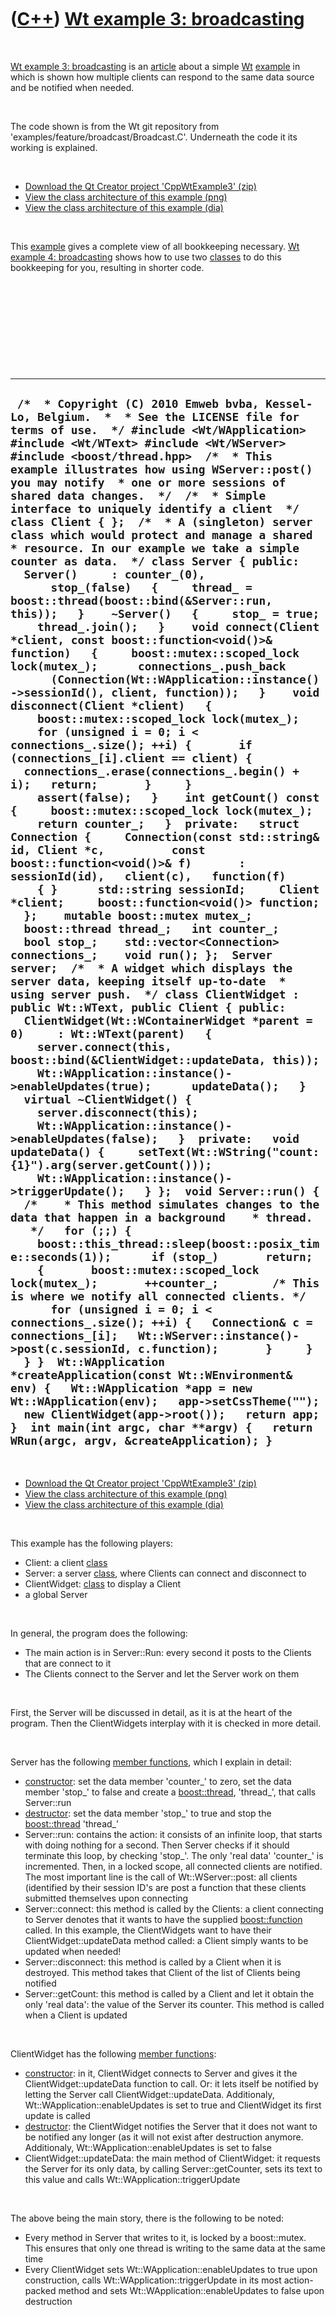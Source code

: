 



 

 

 

 

 

([C++](Cpp.htm)) [Wt example 3: broadcasting](CppWtExample3.htm)
================================================================

 

[Wt example 3: broadcasting](CppWtExample3.htm) is an
[article](CppArticle.htm) about a simple [Wt](CppWt.htm)
[example](CppWtExample.htm) in which is shown how multiple clients can
respond to the same data source and be notified when needed.

 

The code shown is from the Wt git repository from
'examples/feature/broadcast/Broadcast.C'. Underneath the code it its
working is explained.

 

-   [Download the Qt Creator project
    'CppWtExample3' (zip)](CppWtExample3.zip)
-   [View the class architecture of this
    example (png)](CppWtExample3.png)
-   [View the class architecture of this
    example (dia)](CppWtExample3.dia)

 

This [example](CppWtExample.htm) gives a complete view of all
bookkeeping necessary. [Wt example 4: broadcasting](CppWtExample4.htm)
shows how to use two [classes](CppClass.htm) to do this bookkeeping for
you, resulting in shorter code.

 

 

 

 

 

  -----------------------------------------------------------------------------------------------------------------------------------------------------------------------------------------------------------------------------------------------------------------------------------------------------------------------------------------------------------------------------------------------------------------------------------------------------------------------------------------------------------------------------------------------------------------------------------------------------------------------------------------------------------------------------------------------------------------------------------------------------------------------------------------------------------------------------------------------------------------------------------------------------------------------------------------------------------------------------------------------------------------------------------------------------------------------------------------------------------------------------------------------------------------------------------------------------------------------------------------------------------------------------------------------------------------------------------------------------------------------------------------------------------------------------------------------------------------------------------------------------------------------------------------------------------------------------------------------------------------------------------------------------------------------------------------------------------------------------------------------------------------------------------------------------------------------------------------------------------------------------------------------------------------------------------------------------------------------------------------------------------------------------------------------------------------------------------------------------------------------------------------------------------------------------------------------------------------------------------------------------------------------------------------------------------------------------------------------------------------------------------------------------------------------------------------------------------------------------------------------------------------------------------------------------------------------------------------------------------------------------------------------------------------------------------------------------------------------------------------------------------------------------------------------------------------------------------------------------------------------------------------------------------------------------------------------------------------------------------------------------------------------------------------------------------------------------------------------------------------------------------------------------------------------------------------------------------------------------------------------------------------------------------------------------------------------------------------------------------------------------------------------------
  ` /*  * Copyright (C) 2010 Emweb bvba, Kessel-Lo, Belgium.  *  * See the LICENSE file for terms of use.  */ #include <Wt/WApplication> #include <Wt/WText> #include <Wt/WServer>  #include <boost/thread.hpp>  /*  * This example illustrates how using WServer::post() you may notify  * one or more sessions of shared data changes.  */  /*  * Simple interface to uniquely identify a client  */ class Client { };  /*  * A (singleton) server class which would protect and manage a shared  * resource. In our example we take a simple counter as data.  */ class Server { public:   Server()     : counter_(0),       stop_(false)   {     thread_ = boost::thread(boost::bind(&Server::run, this));   }    ~Server()   {     stop_ = true;     thread_.join();   }    void connect(Client *client, const boost::function<void()>& function)   {     boost::mutex::scoped_lock lock(mutex_);      connections_.push_back       (Connection(Wt::WApplication::instance()->sessionId(), client, function));   }    void disconnect(Client *client)   {     boost::mutex::scoped_lock lock(mutex_);      for (unsigned i = 0; i < connections_.size(); ++i) {       if (connections_[i].client == client) {   connections_.erase(connections_.begin() + i);   return;       }     }      assert(false);   }    int getCount() const {     boost::mutex::scoped_lock lock(mutex_);      return counter_;   }  private:   struct Connection {     Connection(const std::string& id, Client *c,          const boost::function<void()>& f)       : sessionId(id),   client(c),   function(f)     { }      std::string sessionId;     Client *client;     boost::function<void()> function;   };    mutable boost::mutex mutex_;   boost::thread thread_;   int counter_;   bool stop_;    std::vector<Connection> connections_;    void run(); };  Server server;  /*  * A widget which displays the server data, keeping itself up-to-date  * using server push.  */ class ClientWidget : public Wt::WText, public Client { public:   ClientWidget(Wt::WContainerWidget *parent = 0)     : Wt::WText(parent)   {     server.connect(this, boost::bind(&ClientWidget::updateData, this));      Wt::WApplication::instance()->enableUpdates(true);      updateData();   }    virtual ~ClientWidget() {     server.disconnect(this);      Wt::WApplication::instance()->enableUpdates(false);   }  private:   void updateData() {     setText(Wt::WString("count: {1}").arg(server.getCount()));      Wt::WApplication::instance()->triggerUpdate();   } };  void Server::run() {   /*    * This method simulates changes to the data that happen in a background    * thread.    */   for (;;) {     boost::this_thread::sleep(boost::posix_time::seconds(1));      if (stop_)       return;      {       boost::mutex::scoped_lock lock(mutex_);       ++counter_;        /* This is where we notify all connected clients. */       for (unsigned i = 0; i < connections_.size(); ++i) {   Connection& c = connections_[i];   Wt::WServer::instance()->post(c.sessionId, c.function);       }     }   } }  Wt::WApplication *createApplication(const Wt::WEnvironment& env) {   Wt::WApplication *app = new Wt::WApplication(env);   app->setCssTheme("");   new ClientWidget(app->root());   return app; }  int main(int argc, char **argv) {   return WRun(argc, argv, &createApplication); }`
  -----------------------------------------------------------------------------------------------------------------------------------------------------------------------------------------------------------------------------------------------------------------------------------------------------------------------------------------------------------------------------------------------------------------------------------------------------------------------------------------------------------------------------------------------------------------------------------------------------------------------------------------------------------------------------------------------------------------------------------------------------------------------------------------------------------------------------------------------------------------------------------------------------------------------------------------------------------------------------------------------------------------------------------------------------------------------------------------------------------------------------------------------------------------------------------------------------------------------------------------------------------------------------------------------------------------------------------------------------------------------------------------------------------------------------------------------------------------------------------------------------------------------------------------------------------------------------------------------------------------------------------------------------------------------------------------------------------------------------------------------------------------------------------------------------------------------------------------------------------------------------------------------------------------------------------------------------------------------------------------------------------------------------------------------------------------------------------------------------------------------------------------------------------------------------------------------------------------------------------------------------------------------------------------------------------------------------------------------------------------------------------------------------------------------------------------------------------------------------------------------------------------------------------------------------------------------------------------------------------------------------------------------------------------------------------------------------------------------------------------------------------------------------------------------------------------------------------------------------------------------------------------------------------------------------------------------------------------------------------------------------------------------------------------------------------------------------------------------------------------------------------------------------------------------------------------------------------------------------------------------------------------------------------------------------------------------------------------------------------------------------------------------------

 

-   [Download the Qt Creator project
    'CppWtExample3' (zip)](CppWtExample3.zip)
-   [View the class architecture of this
    example (png)](CppWtExample3.png)
-   [View the class architecture of this
    example (dia)](CppWtExample3.dia)

 

This example has the following players:

-   Client: a client [class](CppClass.htm)
-   Server: a server [class](CppClass.htm), where Clients can connect
    and disconnect to
-   ClientWidget: [class](CppClass.htm) to display a Client
-   a global Server

 

In general, the program does the following:

-   The main action is in Server::Run: every second it posts to the
    Clients that are connect to it
-   The Clients connect to the Server and let the Server work on them

 

First, the Server will be discussed in detail, as it is at the heart of
the program. Then the ClientWidgets interplay with it is checked in more
detail.

 

Server has the following [member functions](CppMemberFunction.htm),
which I explain in detail:

-   [constructor](CppConstructor.htm): set the data member 'counter\_'
    to zero, set the data member 'stop\_' to false and create a
    [boost::thread](CppThread.htm), 'thread\_', that calls Server::run
-   [destructor](CppDestructor.htm): set the data member 'stop\_' to
    true and stop the [boost::thread](CppThread.htm) 'thread\_'
-   Server::run: contains the action: it consists of an infinite loop,
    that starts with doing nothing for a second. Then Server checks if
    it should terminate this loop, by checking 'stop\_'. The only 'real
    data' 'counter\_' is incremented. Then, in a locked scope, all
    connected clients are notified. The most important line is the call
    of Wt::WServer::post: all clients (identified by their session ID's
    are post a function that these clients submitted themselves upon
    connecting
-   Server::connect: this method is called by the Clients: a client
    connecting to Server denotes that it wants to have the supplied
    [boost::function](CppFunction.htm) called. In this example, the
    ClientWidgets want to have their ClientWidget::updateData method
    called: a Client simply wants to be updated when needed!
-   Server::disconnect: this method is called by a Client when it
    is destroyed. This method takes that Client of the list of Clients
    being notified
-   Server::getCount: this method is called by a Client and let it
    obtain the only 'real data': the value of the Server its counter.
    This method is called when a Client is updated

 

ClientWidget has the following [member
functions](CppMemberFunction.htm):

-   [constructor](CppConstructor.htm): in it, ClientWidget connects to
    Server and gives it the ClientWidget::updateData function to call.
    Or: it lets itself be notified by letting the Server
    call ClientWidget::updateData. Additionaly,
    Wt::WApplication::enableUpdates is set to true and ClientWidget its
    first update is called
-   [destructor](CppDestructor.htm): the ClientWidget notifies the
    Server that it does not want to be notified any longer (as it will
    not exist after destruction anymore. Additionaly,
    Wt::WApplication::enableUpdates is set to false
-   ClientWidget::updateData: the main method of ClientWidget: it
    requests the Server for its only data, by calling
    Server::getCounter, sets its text to this value and calls
    Wt::WApplication::triggerUpdate

 

The above being the main story, there is the following to be noted:

-   Every method in Server that writes to it, is locked by
    a boost::mutex. This ensures that only one thread is writing to the
    same data at the same time
-   Every ClientWidget sets Wt::WApplication::enableUpdates to true upon
    construction, calls Wt::WApplication::triggerUpdate in its most
    action-packed method and sets Wt::WApplication::enableUpdates to
    false upon destruction

 

 

 

 

 





 

[![Valid XHTML 1.0 Strict](valid-xhtml10.png){width="88"
height="31"}](http://validator.w3.org/check?uri=referer)
